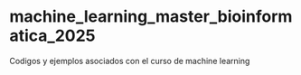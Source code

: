 # machine_learning_master_bioinformatica_2025
Codigos y ejemplos asociados con el curso de machine learning
